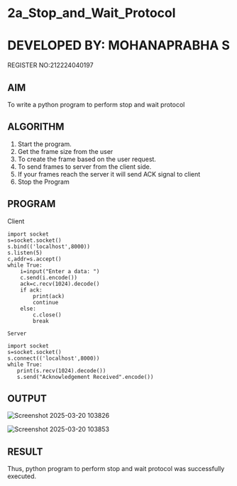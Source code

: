 # 2a_Stop_and_Wait_Protocol
# DEVELOPED BY: MOHANAPRABHA S
REGISTER NO:212224040197
## AIM 
To write a python program to perform stop and wait protocol
## ALGORITHM
1. Start the program.
2. Get the frame size from the user
3. To create the frame based on the user request.
4. To send frames to server from the client side.
5. If your frames reach the server it will send ACK signal to client
6. Stop the Program
## PROGRAM
Client
```
import socket
s=socket.socket()
s.bind(('localhost',8000))
s.listen(5)
c,addr=s.accept()
while True:
    i=input("Enter a data: ")
    c.send(i.encode())
    ack=c.recv(1024).decode()
    if ack:
        print(ack)
        continue
    else:
        c.close()
        break

Server 

import socket
s=socket.socket()
s.connect(('localhost',8000))
while True:
   print(s.recv(1024).decode())  
   s.send("Acknowledgement Received".encode())

```

## OUTPUT
![Screenshot 2025-03-20 103826](https://github.com/user-attachments/assets/836ed101-81fa-4acb-967c-57bb8b996376)


![Screenshot 2025-03-20 103853](https://github.com/user-attachments/assets/d14da2e5-f63c-457e-b9fe-439e97a0f03a)



## RESULT
Thus, python program to perform stop and wait protocol was successfully executed.
